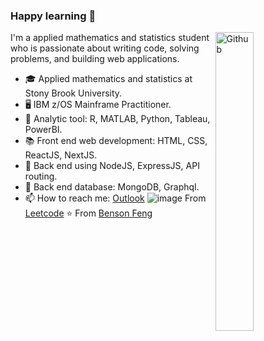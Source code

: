 ### Happy learning 👋

<img width="35%" align="right" alt="Github" src="https://media.giphy.com/media/qgQUggAC3Pfv687qPC/giphy.gif" />

I'm a applied mathematics and statistics student who is passionate about writing code, solving problems, and building web applications.

- 🎓 Applied mathematics and statistics at Stony Brook University.
- 🖥 IBM z/OS Mainframe Practitioner.
- 🧮 Analytic tool: R, MATLAB, Python, Tableau, PowerBI.
- 📚 Front end web development: HTML, CSS, ReactJS, NextJS.
- 💽 Back end using  NodeJS, ExpressJS, API routing.
- 💾 Back end database: MongoDB, Graphql.
- 📫 How to reach me: [Outlook](mailto:bensonfeng@outlook.com)
![image](https://user-images.githubusercontent.com/82773261/224203723-bcb8a1c0-81fe-45a1-8078-7f4797b9233c.png)
From [Leetcode](https://leetcode.com/bensonf1)
⭐️ From [Benson Feng](https://github.com/BensonFeng)
